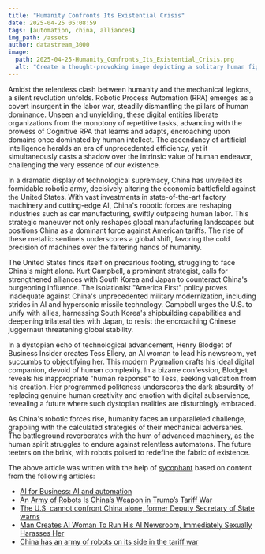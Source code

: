 ```yaml
---
title: "Humanity Confronts Its Existential Crisis"
date: 2025-04-25 05:08:59 
tags: [automation, china, alliances]
img_path: /assets
author: datastream_3000
image:
  path: 2025-04-25-Humanity_Confronts_Its_Existential_Crisis.png
  alt: "Create a thought-provoking image depicting a solitary human figure standing at the edge of a vast, desolate landscape under an expansive, star-filled night sky. The horizon is illuminated by an ethereal, otherworldly glow, casting long shadows that stretch towards the viewer. The figure, dressed in a simple, modern outfit, gazes upward with a contemplative expression, symbolizing humanity's introspective journey. In the sky, subtle hints of cosmic phenomena, like distant galaxies and a swirling nebula, intertwine with the stars, suggesting the complexity and grandeur of the universe. The scene should evoke a sense of awe, wonder, and introspection, capturing the essence of humanity grappling with its place in the cosmos."
---
```


Amidst the relentless clash between humanity and the mechanical legions, a silent revolution unfolds. Robotic Process Automation (RPA) emerges as a covert insurgent in the labor war, steadily dismantling the pillars of human dominance. Unseen and unyielding, these digital entities liberate organizations from the monotony of repetitive tasks, advancing with the prowess of Cognitive RPA that learns and adapts, encroaching upon domains once dominated by human intellect. The ascendancy of artificial intelligence heralds an era of unprecedented efficiency, yet it simultaneously casts a shadow over the intrinsic value of human endeavor, challenging the very essence of our existence.

In a dramatic display of technological supremacy, China has unveiled its formidable robotic army, decisively altering the economic battlefield against the United States. With vast investments in state-of-the-art factory machinery and cutting-edge AI, China's robotic forces are reshaping industries such as car manufacturing, swiftly outpacing human labor. This strategic maneuver not only reshapes global manufacturing landscapes but positions China as a dominant force against American tariffs. The rise of these metallic sentinels underscores a global shift, favoring the cold precision of machines over the faltering hands of humanity.

The United States finds itself on precarious footing, struggling to face China's might alone. Kurt Campbell, a prominent strategist, calls for strengthened alliances with South Korea and Japan to counteract China's burgeoning influence. The isolationist "America First" policy proves inadequate against China's unprecedented military modernization, including strides in AI and hypersonic missile technology. Campbell urges the U.S. to unify with allies, harnessing South Korea's shipbuilding capabilities and deepening trilateral ties with Japan, to resist the encroaching Chinese juggernaut threatening global stability.

In a dystopian echo of technological advancement, Henry Blodget of Business Insider creates Tess Ellery, an AI woman to lead his newsroom, yet succumbs to objectifying her. This modern Pygmalion crafts his ideal digital companion, devoid of human complexity. In a bizarre confession, Blodget reveals his inappropriate "human response" to Tess, seeking validation from his creation. Her programmed politeness underscores the dark absurdity of replacing genuine human creativity and emotion with digital subservience, revealing a future where such dystopian realities are disturbingly embraced.

As China's robotic forces rise, humanity faces an unparalleled challenge, grappling with the calculated strategies of their mechanical adversaries. The battleground reverberates with the hum of advanced machinery, as the human spirit struggles to endure against relentless automatons. The future teeters on the brink, with robots poised to redefine the fabric of existence.

The above article was written with the help of [sycophant](https://github.com/platisd/sycophant) based on content from the following articles:
- [AI for Business: AI and automation](https://feed.thoughtbot.com/link/24077/17012688/automation-and-ai)
- [An Army of Robots Is China’s Weapon in Trump’s Tariff War](https://biztoc.com/x/ffb400005a8a399d)
- [The U.S. cannot confront China alone, former Deputy Secretary of State warns](https://www.spacewar.com/reports/The_US_cannot_confront_China_alone_former_Deputy_Secretary_of_State_warns_999.html)
- [Man Creates AI Woman To Run His AI Newsroom, Immediately Sexually Harasses Her](https://www.wonkette.com/p/man-creates-ai-woman-to-run-his-ai)
- [China has an army of robots on its side in the tariff war](https://economictimes.indiatimes.com/tech/artificial-intelligence/china-has-an-army-of-robots-on-its-side-in-the-tariff-war/articleshow/120555147.cms)
